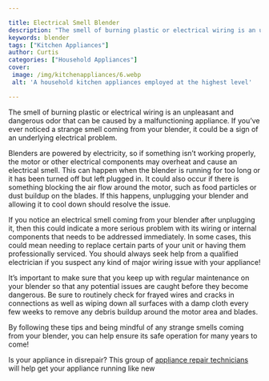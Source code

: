 ```yaml
---

title: Electrical Smell Blender
description: "The smell of burning plastic or electrical wiring is an unpleasant and dangerous odor that can be caused by a malfunctioning appli...get the full scoop"
keywords: blender
tags: ["Kitchen Appliances"]
author: Curtis
categories: ["Household Appliances"]
cover: 
 image: /img/kitchenappliances/6.webp
 alt: 'A household kitchen appliances employed at the highest level'

---
```


The smell of burning plastic or electrical wiring is an unpleasant and dangerous odor that can be caused by a malfunctioning appliance. If you’ve ever noticed a strange smell coming from your blender, it could be a sign of an underlying electrical problem.

Blenders are powered by electricity, so if something isn’t working properly, the motor or other electrical components may overheat and cause an electrical smell. This can happen when the blender is running for too long or it has been turned off but left plugged in. It could also occur if there is something blocking the air flow around the motor, such as food particles or dust buildup on the blades. If this happens, unplugging your blender and allowing it to cool down should resolve the issue.

If you notice an electrical smell coming from your blender after unplugging it, then this could indicate a more serious problem with its wiring or internal components that needs to be addressed immediately. In some cases, this could mean needing to replace certain parts of your unit or having them professionally serviced. You should always seek help from a qualified electrician if you suspect any kind of major wiring issue with your appliance! 

It’s important to make sure that you keep up with regular maintenance on your blender so that any potential issues are caught before they become dangerous. Be sure to routinely check for frayed wires and cracks in connections as well as wiping down all surfaces with a damp cloth every few weeks to remove any debris buildup around the motor area and blades. 

By following these tips and being mindful of any strange smells coming from your blender, you can help ensure its safe operation for many years to come!

Is your appliance in disrepair? This group of <a href="/pages/appliance-repair-technicians/">appliance repair technicians</a> will help get your appliance running like new